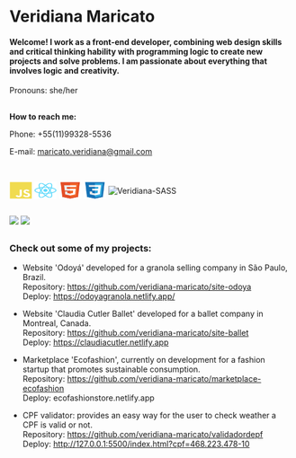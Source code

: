 # Veridiana Maricato

#### Welcome! I work as a front-end developer, combining web design skills and critical thinking hability with programming logic to create new projects and solve problems. I am passionate about everything that involves logic and creativity.  

Pronouns: she/her

##

**How to reach me:**  

Phone: +55(11)99328-5536  

E-mail: maricato.veridiana@gmail.com  

##

<div style="display: inline_block"><br>
  <img align="center" alt="Veridiana-Js" height="30" width="40" src="https://raw.githubusercontent.com/devicons/devicon/master/icons/javascript/javascript-plain.svg">
  <img align="center" alt="Veridiana-React" height="30" width="40" src="https://raw.githubusercontent.com/devicons/devicon/master/icons/react/react-original.svg">
  <img align="center" alt="Veridiana-HTML" height="30" width="40" src="https://raw.githubusercontent.com/devicons/devicon/master/icons/html5/html5-original.svg">
  <img align="center" alt="Veridiana-CSS" height="30" width="40" src="https://raw.githubusercontent.com/devicons/devicon/master/icons/css3/css3-original.svg">
  <img align="center" alt="Veridiana-SASS" height="30" width="40" src="https://img.shields.io/badge/Sass-CC6699?style=for-the-badge&logo=sass&logoColor=white">
</div>

##

<div> 
  <a href = "mailto:maricato.veridiana@gmail.com"><img src="https://img.shields.io/badge/-Gmail-%23333?style=for-the-badge&logo=gmail&logoColor=white" target="_blank"></a>
  <a href="https://www.linkedin.com/in/veridiana-maricato/" target="_blank"><img src="https://img.shields.io/badge/-LinkedIn-%230077B5?style=for-the-badge&logo=linkedin&logoColor=white" target="_blank"></a>  
</div>

##

### Check out some of my projects:

* Website 'Odoyá' developed for a granola selling company in São Paulo, Brazil.  
Repository: https://github.com/veridiana-maricato/site-odoya  
Deploy: https://odoyagranola.netlify.app/

* Website 'Claudia Cutler Ballet' developed for a ballet company in Montreal, Canada.  
Repository: https://github.com/veridiana-maricato/site-ballet  
Deploy: https://claudiacutler.netlify.app   

* Marketplace 'Ecofashion', currently on development for a fashion startup that promotes sustainable consumption.  
Repository: https://github.com/veridiana-maricato/marketplace-ecofashion  
Deploy: ecofashionstore.netlify.app

* CPF validator: provides an easy way for the user to check weather a CPF is valid or not.  
Repository: https://github.com/veridiana-maricato/validadordepf
Deploy: http://127.0.0.1:5500/index.html?cpf=468.223.478-10



